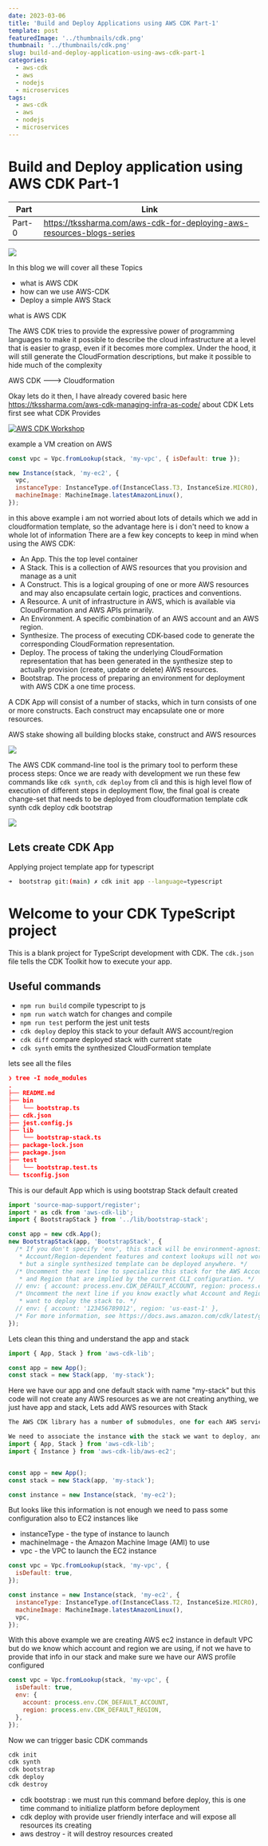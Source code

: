```yaml
---
date: 2023-03-06
title: 'Build and Deploy Applications using AWS CDK Part-1'
template: post
featuredImage: '../thumbnails/cdk.png'
thumbnail: '../thumbnails/cdk.png'
slug: build-and-deploy-application-using-aws-cdk-part-1
categories:
  - aws-cdk
  - aws
  - nodejs
  - microservices
tags:
  - aws-cdk
  - aws
  - nodejs
  - microservices
---
```


# Build and Deploy application using AWS CDK Part-1

| Part   | Link                                                                   |
| ------ | ---------------------------------------------------------------------- |
| Part-0 | https://tkssharma.com/aws-cdk-for-deploying-aws-resources-blogs-series |

![](https://i.ytimg.com/vi/h_gRGRbOjJ8/maxresdefault.jpg)

In this blog we will cover all these Topics

- what is AWS CDK
- how can we use AWS-CDK
- Deploy a simple AWS Stack

what is AWS CDK

The AWS CDK tries to provide the expressive power of programming languages to make it possible to describe the cloud infrastructure at a level that is easier to grasp, even if it becomes more complex. Under the hood, it will still generate the CloudFormation descriptions, but make it possible to hide much of the complexity

AWS CDK ---> Cloudformation

Okay lets do it then, I have already covered basic here https://tkssharma.com/aws-cdk-managing-infra-as-code/ about CDK
Lets first see what CDK Provides

[![AWS CDK Workshop](https://i.ytimg.com/vi/h_gRGRbOjJ8/maxresdefault.jpg)](https://www.youtube.com/watch?v=h_gRGRbOjJ8)

example a VM creation on AWS

```javascript
const vpc = Vpc.fromLookup(stack, 'my-vpc', { isDefault: true });

new Instance(stack, 'my-ec2', {
  vpc,
  instanceType: InstanceType.of(InstanceClass.T3, InstanceSize.MICRO),
  machineImage: MachineImage.latestAmazonLinux(),
});
```

in this above example i am not worried about lots of details which we add in cloudformation template, so the advantage here is i don't need to know a whole lot of information
There are a few key concepts to keep in mind when using the AWS CDK:

- An App. This the top level container
- A Stack. This is a collection of AWS resources that you provision and manage as a unit
- A Construct. This is a logical grouping of one or more AWS resources and may also encapsulate certain logic, practices and conventions.
- A Resource. A unit of infrastructure in AWS, which is available via CloudFormation and AWS APIs primarily.
- An Environment. A specific combination of an AWS account and an AWS region.
- Synthesize. The process of executing CDK-based code to generate the corresponding CloudFormation representation.
- Deploy. The process of taking the underlying CloudFormation representation that has been generated in the synthesize step to actually provision (create, update or delete) AWS resources.
- Bootstrap. The process of preparing an environment for deployment with AWS CDK a one time process.

A CDK App will consist of a number of stacks, which in turn consists of one or more constructs. Each construct may encapsulate one or more resources.

AWS stake showing all building blocks stake, construct and AWS resources

![](../thumbnails/k1.png)

The AWS CDK command-line tool is the primary tool to perform these process steps:
Once we are ready with development we run these few commands like `cdk synth`, `cdk deploy` from cli and this is high level flow
of execution of different steps in deployment flow, the final goal is create change-set that needs to be deployed from cloudformation template
cdk synth
cdk deploy
cdk bootstrap

![](../thumbnails/k2.png)

## Lets create CDK App

Applying project template app for typescript

```sh
➜  bootstrap git:(main) ✗ cdk init app --language=typescript
```

# Welcome to your CDK TypeScript project

This is a blank project for TypeScript development with CDK.
The `cdk.json` file tells the CDK Toolkit how to execute your app.

## Useful commands

- `npm run build` compile typescript to js
- `npm run watch` watch for changes and compile
- `npm run test` perform the jest unit tests
- `cdk deploy` deploy this stack to your default AWS account/region
- `cdk diff` compare deployed stack with current state
- `cdk synth` emits the synthesized CloudFormation template

lets see all the files

```json
❯ tree -I node_modules
.
├── README.md
├── bin
│   └── bootstrap.ts
├── cdk.json
├── jest.config.js
├── lib
│   └── bootstrap-stack.ts
├── package-lock.json
├── package.json
├── test
│   └── bootstrap.test.ts
└── tsconfig.json
```

This is our default App which is using bootstrap Stack default created

```javascript
import 'source-map-support/register';
import * as cdk from 'aws-cdk-lib';
import { BootstrapStack } from '../lib/bootstrap-stack';

const app = new cdk.App();
new BootstrapStack(app, 'BootstrapStack', {
  /* If you don't specify 'env', this stack will be environment-agnostic.
   * Account/Region-dependent features and context lookups will not work,
   * but a single synthesized template can be deployed anywhere. */
  /* Uncomment the next line to specialize this stack for the AWS Account
   * and Region that are implied by the current CLI configuration. */
  // env: { account: process.env.CDK_DEFAULT_ACCOUNT, region: process.env.CDK_DEFAULT_REGION },
  /* Uncomment the next line if you know exactly what Account and Region you
   * want to deploy the stack to. */
  // env: { account: '123456789012', region: 'us-east-1' },
  /* For more information, see https://docs.aws.amazon.com/cdk/latest/guide/environments.html */
});
```

Lets clean this thing and understand the app and stack

```javascript
import { App, Stack } from 'aws-cdk-lib';

const app = new App();
const stack = new Stack(app, 'my-stack');
```

Here we have our app and one default stack with name "my-stack" but this code will not create any AWS resources as we are not creating anything, we just have app and stack, Lets add AWS resources with Stack

```javascript
The AWS CDK library has a number of submodules, one for each AWS service it supports (plus a few more). We want to use the aws-ec2 submodule. In that submodule we want to use the Instance class, that describes an EC2 instance resource.

We need to associate the instance with the stack we want to deploy, and we should give the instance a name as well. We use the same pattern as when we associated the stack with the AWS CDK App:
import { App, Stack } from 'aws-cdk-lib';
import { Instance } from 'aws-cdk-lib/aws-ec2';


const app = new App();
const stack = new Stack(app, 'my-stack');

const instance = new Instance(stack, 'my-ec2');
```

But looks like this information is not enough we need to pass some configuration also to EC2 instances like

- instanceType - the type of instance to launch
- machineImage - the Amazon Machine Image (AMI) to use
- vpc - the VPC to launch the EC2 instance

```javascript
const vpc = Vpc.fromLookup(stack, 'my-vpc', {
  isDefault: true,
});

const instance = new Instance(stack, 'my-ec2', {
  instanceType: InstanceType.of(InstanceClass.T2, InstanceSize.MICRO),
  machineImage: MachineImage.latestAmazonLinux(),
  vpc,
});
```

With this above example we are creating AWS ec2 instance in default VPC but do we know which account and region we are using, if not
we have to provide that info in our stack and make sure we have our AWS profile configured

```javascript
const vpc = Vpc.fromLookup(stack, 'my-vpc', {
  isDefault: true,
  env: {
    account: process.env.CDK_DEFAULT_ACCOUNT,
    region: process.env.CDK_DEFAULT_REGION,
  },
});
```

Now we can trigger basic CDK commands

```bash
cdk init
cdk synth
cdk bootstrap
cdk deploy
cdk destroy
```

- cdk bootstrap : we must run this command before deploy, this is one time command to initialize platform before deployment
- cdk deploy with provide user friendly interface and will expose all resources its creating
- aws destroy - it will destroy resources created
